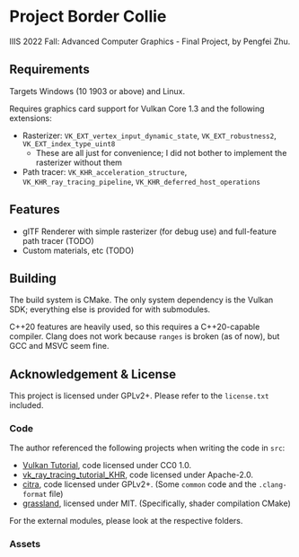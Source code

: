 # Project Border Collie
IIIS 2022 Fall: Advanced Computer Graphics - Final Project, by Pengfei Zhu.

## Requirements
Targets Windows (10 1903 or above) and Linux.

Requires graphics card support for Vulkan Core 1.3 and the following extensions:
* Rasterizer: `VK_EXT_vertex_input_dynamic_state`, `VK_EXT_robustness2`, `VK_EXT_index_type_uint8`
    * These are all just for convenience; I did not bother to implement the rasterizer without them
* Path tracer: `VK_KHR_acceleration_structure`, `VK_KHR_ray_tracing_pipeline`, `VK_KHR_deferred_host_operations`

## Features
* glTF Renderer with simple rasterizer (for debug use) and full-feature path tracer (TODO)
* Custom materials, etc (TODO)

## Building
The build system is CMake. The only system dependency is the Vulkan SDK; everything else is provided for with submodules.

C++20 features are heavily used, so this requires a C++20-capable compiler. Clang does not work because `ranges` is broken (as of now), but GCC and MSVC seem fine.

## Acknowledgement & License
This project is licensed under GPLv2+. Please refer to the `license.txt` included.

### Code
The author referenced the following projects when writing the code in `src`:
* [Vulkan Tutorial](https://vulkan-tutorial.com/), code licensed under CC0 1.0.
* [vk_ray_tracing_tutorial_KHR](https://github.com/nvpro-samples/vk_raytracing_tutorial_KHR), code licensed under Apache-2.0.
* [citra](https://github.com/citra-emu/citra), code licensed under GPLv2+. (Some `common` code and the `.clang-format` file)
* [grassland](https://github.com/LazyJazz/grassland), licensed under MIT. (Specifically, shader compilation CMake)

For the external modules, please look at the respective folders.

### Assets
